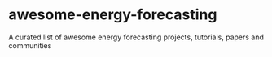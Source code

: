 # awesome-energy-forecasting
A curated list of awesome energy forecasting projects, tutorials, papers and communities

